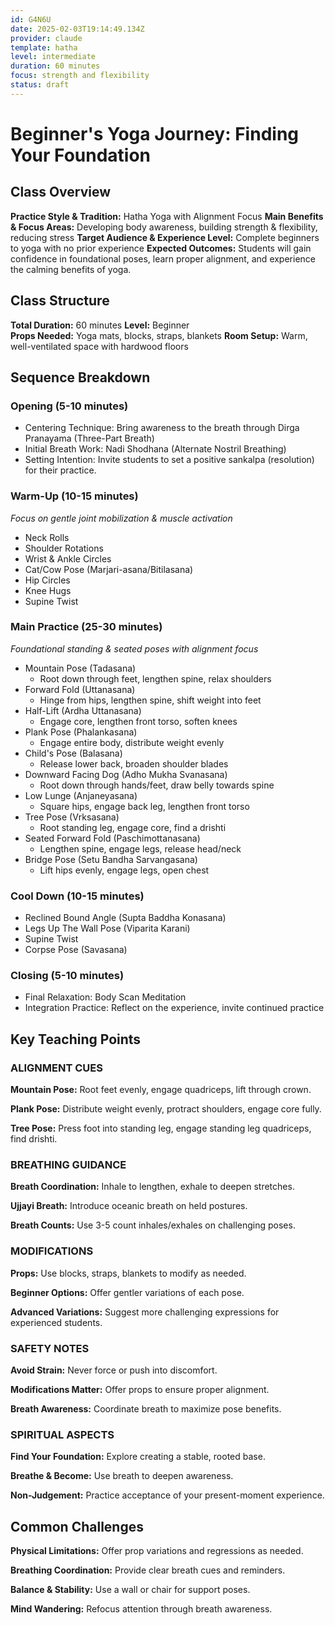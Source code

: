 ```yaml
---
id: G4N6U
date: 2025-02-03T19:14:49.134Z
provider: claude
template: hatha
level: intermediate
duration: 60 minutes
focus: strength and flexibility
status: draft
---
```


# Beginner's Yoga Journey: Finding Your Foundation

## Class Overview

**Practice Style & Tradition:** Hatha Yoga with Alignment Focus
**Main Benefits & Focus Areas:** Developing body awareness, building strength & flexibility, reducing stress
**Target Audience & Experience Level:** Complete beginners to yoga with no prior experience
**Expected Outcomes:** Students will gain confidence in foundational poses, learn proper alignment, and experience the calming benefits of yoga.

## Class Structure 

**Total Duration:** 60 minutes
**Level:** Beginner  
**Props Needed:** Yoga mats, blocks, straps, blankets
**Room Setup:** Warm, well-ventilated space with hardwood floors

## Sequence Breakdown  

### Opening (5-10 minutes)

* Centering Technique: Bring awareness to the breath through Dirga Pranayama (Three-Part Breath)
* Initial Breath Work: Nadi Shodhana (Alternate Nostril Breathing)  
* Setting Intention: Invite students to set a positive sankalpa (resolution) for their practice.

### Warm-Up (10-15 minutes)

*Focus on gentle joint mobilization & muscle activation*

* Neck Rolls
* Shoulder Rotations  
* Wrist & Ankle Circles
* Cat/Cow Pose (Marjari-asana/Bitilasana)
* Hip Circles
* Knee Hugs
* Supine Twist  

### Main Practice (25-30 minutes)

*Foundational standing & seated poses with alignment focus*

* Mountain Pose (Tadasana)  
    - Root down through feet, lengthen spine, relax shoulders
* Forward Fold (Uttanasana)  
    - Hinge from hips, lengthen spine, shift weight into feet
* Half-Lift (Ardha Uttanasana) 
    - Engage core, lengthen front torso, soften knees
* Plank Pose (Phalankasana)
    - Engage entire body, distribute weight evenly  
* Child's Pose (Balasana)
    - Release lower back, broaden shoulder blades  
* Downward Facing Dog (Adho Mukha Svanasana)
    - Root down through hands/feet, draw belly towards spine
* Low Lunge (Anjaneyasana)
    - Square hips, engage back leg, lengthen front torso
* Tree Pose (Vrksasana) 
    - Root standing leg, engage core, find a drishti
* Seated Forward Fold (Paschimottanasana)
    - Lengthen spine, engage legs, release head/neck  
* Bridge Pose (Setu Bandha Sarvangasana)
    - Lift hips evenly, engage legs, open chest

### Cool Down (10-15 minutes)  

* Reclined Bound Angle (Supta Baddha Konasana)
* Legs Up The Wall Pose (Viparita Karani)
* Supine Twist 
* Corpse Pose (Savasana)

### Closing (5-10 minutes)

* Final Relaxation: Body Scan Meditation
* Integration Practice: Reflect on the experience, invite continued practice

## Key Teaching Points

### ALIGNMENT CUES  

**Mountain Pose:** Root feet evenly, engage quadriceps, lift through crown.

**Plank Pose:** Distribute weight evenly, protract shoulders, engage core fully.

**Tree Pose:** Press foot into standing leg, engage standing leg quadriceps, find drishti. 

### BREATHING GUIDANCE

**Breath Coordination:** Inhale to lengthen, exhale to deepen stretches.

**Ujjayi Breath:** Introduce oceanic breath on held postures.

**Breath Counts:** Use 3-5 count inhales/exhales on challenging poses.

### MODIFICATIONS

**Props:** Use blocks, straps, blankets to modify as needed.  

**Beginner Options:** Offer gentler variations of each pose.

**Advanced Variations:** Suggest more challenging expressions for experienced students.

### SAFETY NOTES  

**Avoid Strain:** Never force or push into discomfort.

**Modifications Matter:** Offer props to ensure proper alignment.

**Breath Awareness:** Coordinate breath to maximize pose benefits.

### SPIRITUAL ASPECTS

**Find Your Foundation:** Explore creating a stable, rooted base.

**Breathe & Become:** Use breath to deepen awareness.

**Non-Judgement:** Practice acceptance of your present-moment experience.

## Common Challenges

**Physical Limitations:** Offer prop variations and regressions as needed.

**Breathing Coordination:** Provide clear breath cues and reminders.

**Balance & Stability:** Use a wall or chair for support poses.

**Mind Wandering:** Refocus attention through breath awareness.